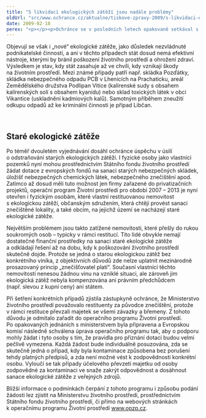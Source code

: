 ```yaml
---
title: "S likvidací ekologických zátěží jsou nadále problémy"
oldUrl: "src/www.ochrance.cz/aktualne/tiskove-zpravy-2009/s-likvidaci-ekologickych-zatezi-jsou-nadale-problemy"
date: 2009-02-18
perex: "<p></p><p>Ochránce se v posledních letech opakovaně setkával s nedořešeným problémem ekologických zátěží. České právo zná sice zákon o předcházení ekologické újmě, ale podle tohoto zákona nelze postupovat v případě, kdy k události způsobující ekologickou újmu došlo před jeho účinností, tj. před 19. 5. 2008. Navíc, i tento zákon se zabývá pouze otázkou bezprostředního ohrožení životního prostředí. Zcela opomíjena jsou však rizika dlouhodobého působení nepovolených nebezpečných skládek, bývalých skladů pesticidů nebo úložišť nebezpečných chemických látek, kdy dosud k bezprostřednímu ohrožení nedošlo, ale je zřejmé že během času se riziko zvyšuje a k poškození může dojít. To je typické pro řadu starých ekologických zátěží, kdy v řadě případů nelze ani identifikovat konkrétní osobu zodpovědnou za vzniklý stav. Navíc je dnešní ekologická zátěž mnohdy výsledkem činností probíhajících v souladu s dříve platnými právními předpisy. Tyto staré zátěže nejsou součástí vládou připravovaného velkého tendru sanací znečištění. Tendr se týká pouze závazků státu z privatizačních projektů.</p>"
---
```


<!-- imported from the old website -->

<p class="Normln" style="MARGIN-TOP: 6pt">Objevují se však i „nové“ ekologické zátěže, jako důsledek nezvládnuté podnikatelské činnosti, a ani v těchto případech stát dosud nemá efektivní nástroje, kterými by bránil poškození životního prostředí a ohrožení zdraví. Výsledkem je stav, kdy stát zasahuje až ve chvíli, kdy vznikají škody na životním prostředí. Mezi známé případy patří např. skládka Pozďátky, skládka nebezpečného odpadu PCB v Lhenicích na Prachaticku, areál Zemědělského družstva Podlipan Vitice (kalírenské sudy s obsahem kalírenských solí s obsahem kyanidu) nebo sklad toxických látek v obci Vikantice (uskladnění kadmiových kalů). Samotným příběhem zneužití odkupu odpadů až ke kriminální činnosti je případ Libčan.</p><p class="Normln"> </p><h2 style="TEXT-DECORATION: none" class="Nadpis3">Staré ekologické zátěže</h2><p class="Normln" style="MARGIN-TOP: 6pt">Po téměř dvouletém vyjednávání dosáhl ochránce úspěchu v úsilí o odstraňování starých ekologických zátěží. I fyzické osoby jako vlastníci pozemků nyní mohou prostřednictvím Státního fondu životního prostředí žádat dotace z evropských fondů na sanaci starých nebezpečných skládek, úložišť nebezpečných chemických látek, nebezpečného znečištění apod. Zatímco až dosud měli tuto možnost jen firmy zařazené do privatizačních projektů, operační program Životní prostředí pro období 2007 – 2013 je nyní otevřen i fyzickým osobám, které vlastní restituovanou nemovitost s ekologickou zátěží, občanským sdružením, která chtějí provést sanaci znečištěné lokality, a také obcím, na jejichž území se nacházejí staré ekologické zátěže.</p><p class="Normln" style="MARGIN-TOP: 6pt">Největším problémem jsou takto zatížené nemovitosti, které přešly do rukou soukromých osob – typicky v rámci restitucí. Tito lidé obvykle nemají dostatečné finanční prostředky na sanaci staré ekologické zátěže a odkládají řešení až na dobu, kdy k poškozování životního prostředí skutečně dojde. Protože se jedná o starou ekologickou zátěž bez konkrétního viníka, z objektivních důvodů zde nelze uplatnit mezinárodně prosazovaný princip „znečišťovatel platí“. Současní vlastníci těchto nemovitostí nenesou žádnou vinu na vzniklé situaci, ale zároveň jim ekologická zátěž nebyla kompenzována ani právním předchůdcem (např. slevou z kupní ceny) ani státem.</p><p class="Normln" style="MARGIN-TOP: 6pt">Při šetření konkrétních případů zjistila zástupkyně ochránce, že Ministerstvo životního prostředí považovalo restituenty za původce znečištění, protože v rámci restituce převzali majetek se všemi závazky a břemeny. Z tohoto důvodu je odmítalo zařadit do operačního programu Životní prostředí. Po opakovaných jednáních s ministerstvem byla připravena a Evropskou komisí následně schválena úprava operačního programu tak, aby o podporu mohly žádat i tyto osoby s tím, že pravidla pro přiznání dotací budou velmi pečlivě vymezena. Každá žádost bude individuálně posuzována, zda se skutečně jedná o případ, kdy byla kontaminace způsobena bez porušení tehdy platných předpisů, a zda není možné vést k zodpovědnosti konkrétní osobu. Vyloučí se tak případy účelového převzetí majetku od osoby zodpovědné za kontaminaci ve snaže zakrýt odpovědnost a dosáhnout sanace ekologické zátěže z veřejných zdrojů.</p><p class="Normln" style="MARGIN-TOP: 6pt">Bližší informace o podmínkách čerpání z tohoto programu i způsobu podání žádosti lez zjistit na Ministerstvu životního prostředí, prostřednictvím Státního fondu životního prostředí, či přímo na webových stránkách k operačnímu programu Životní prostředí <a href="http://www.opzp.cz/">www.opzp.cz</a>.</p>
